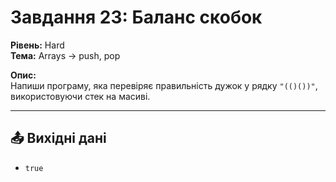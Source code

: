 # Завдання 23: Баланс скобок

**Рівень:** Hard  
**Тема:** Arrays → push, pop  

**Опис:**  
Напиши програму, яка перевіряє правильність дужок у рядку `"(()())"`, використовуючи стек на масиві.

---

## 📤 Вихідні дані
- `true`